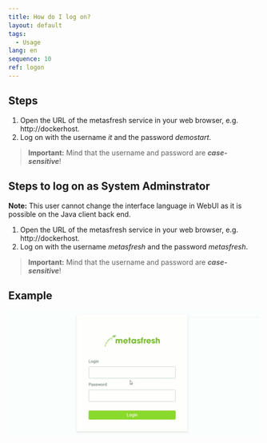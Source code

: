 ```yaml
---
title: How do I log on?
layout: default
tags:
  - Usage
lang: en
sequence: 10
ref: logon
---
```


## Steps
1. Open the URL of the metasfresh service in your web browser, e.g. http://dockerhost.
1. Log on with the username *it* and the password *demostart*.
 >**Important:** Mind that the username and password are ***case-sensitive***!

## Steps to log on as System Adminstrator
**Note:** This user cannot change the interface language in WebUI as it is possible on the Java client back end.

1. Open the URL of the metasfresh service in your web browser, e.g. http://dockerhost.
1. Log on with the username *metasfresh* and the password *metasfresh*.
 >**Important:** Mind that the username and password are ***case-sensitive***!

## Example
![](assets/login_en.gif)
